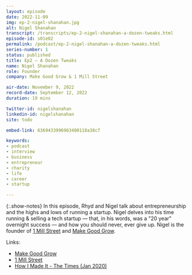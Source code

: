 ```yaml
---
layout: episode
date: 2022-11-09
img: ep-2-nigel-shanahan.jpg
alt: Nigel Shanahan
transcript: /transcripts/ep-2-nigel-shanahan-a-dozen-tweaks.html
episode-id: s01e02
permalink: /podcast/ep-2-nigel-shanahan-a-dozen-tweaks.html
series-number: 1
status: published
title: Ep2 — A Dozen Tweaks 
name: Nigel Shanahan
role: Founder
company: Make Good Grow & 1 Mill Street

air-date: November 9, 2022
record-date: September 12, 2022
duration: 19 mins

twitter-id: nigelshanahan
linkedin-id: nigelshanahan
site: todo

embed-link: 6369433996963400118a38c7

keywords:
- podcast
- interview
- business
- entrepreneur
- charity
- life
- career
- startup

---
```


{:.show-notes}
In this episode, Rhyd and Nigel talk about entrepreneurship and the highs and lows of running a startup. Nigel delves into his time running & selling a tech startup — that, in his words, was a "20 year" overnight success — and how you should never, ever give up. Nigel is the founder of [1 Mill Street](https://1millstreet.com) and [Make Good Grow](https://makegoodgrow.com).

Links:

* [Make Good Grow](https://makegoodgrow.com)
* [1 Mill Street](https://1millstreet.com)
* [How I Made It - The Times (Jan 2020)](https://www.thetimes.co.uk/article/nigel-shanahan-founder-of-rant-amp-rave-i-made-millions-from-helping-punters-complain-via-text-d89n97gqk)